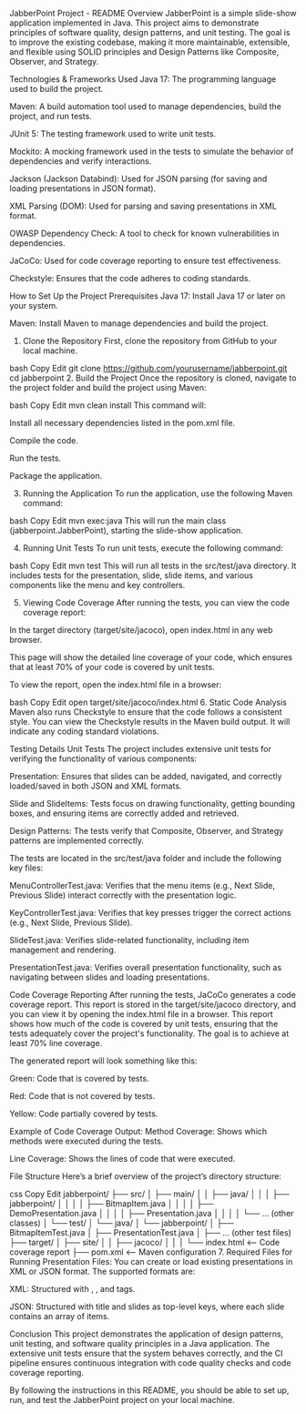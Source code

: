 JabberPoint Project - README
Overview
JabberPoint is a simple slide-show application implemented in Java. This project aims to demonstrate principles of software quality, design patterns, and unit testing. The goal is to improve the existing codebase, making it more maintainable, extensible, and flexible using SOLID principles and Design Patterns like Composite, Observer, and Strategy.

Technologies & Frameworks Used
Java 17: The programming language used to build the project.

Maven: A build automation tool used to manage dependencies, build the project, and run tests.

JUnit 5: The testing framework used to write unit tests.

Mockito: A mocking framework used in the tests to simulate the behavior of dependencies and verify interactions.

Jackson (Jackson Databind): Used for JSON parsing (for saving and loading presentations in JSON format).

XML Parsing (DOM): Used for parsing and saving presentations in XML format.

OWASP Dependency Check: A tool to check for known vulnerabilities in dependencies.

JaCoCo: Used for code coverage reporting to ensure test effectiveness.

Checkstyle: Ensures that the code adheres to coding standards.

How to Set Up the Project
Prerequisites
Java 17: Install Java 17 or later on your system.

Maven: Install Maven to manage dependencies and build the project.

1. Clone the Repository
First, clone the repository from GitHub to your local machine.

bash
Copy
Edit
git clone https://github.com/yourusername/jabberpoint.git
cd jabberpoint
2. Build the Project
Once the repository is cloned, navigate to the project folder and build the project using Maven:

bash
Copy
Edit
mvn clean install
This command will:

Install all necessary dependencies listed in the pom.xml file.

Compile the code.

Run the tests.

Package the application.

3. Running the Application
To run the application, use the following Maven command:

bash
Copy
Edit
mvn exec:java
This will run the main class (jabberpoint.JabberPoint), starting the slide-show application.

4. Running Unit Tests
To run unit tests, execute the following command:

bash
Copy
Edit
mvn test
This will run all tests in the src/test/java directory. It includes tests for the presentation, slide, slide items, and various components like the menu and key controllers.

5. Viewing Code Coverage
After running the tests, you can view the code coverage report:

In the target directory (target/site/jacoco), open index.html in any web browser.

This page will show the detailed line coverage of your code, which ensures that at least 70% of your code is covered by unit tests.

To view the report, open the index.html file in a browser:

bash
Copy
Edit
open target/site/jacoco/index.html
6. Static Code Analysis
Maven also runs Checkstyle to ensure that the code follows a consistent style. You can view the Checkstyle results in the Maven build output. It will indicate any coding standard violations.

Testing Details
Unit Tests
The project includes extensive unit tests for verifying the functionality of various components:

Presentation: Ensures that slides can be added, navigated, and correctly loaded/saved in both JSON and XML formats.

Slide and SlideItems: Tests focus on drawing functionality, getting bounding boxes, and ensuring items are correctly added and retrieved.

Design Patterns: The tests verify that Composite, Observer, and Strategy patterns are implemented correctly.

The tests are located in the src/test/java folder and include the following key files:

MenuControllerTest.java: Verifies that the menu items (e.g., Next Slide, Previous Slide) interact correctly with the presentation logic.

KeyControllerTest.java: Verifies that key presses trigger the correct actions (e.g., Next Slide, Previous Slide).

SlideTest.java: Verifies slide-related functionality, including item management and rendering.

PresentationTest.java: Verifies overall presentation functionality, such as navigating between slides and loading presentations.

Code Coverage Reporting
After running the tests, JaCoCo generates a code coverage report. This report is stored in the target/site/jacoco directory, and you can view it by opening the index.html file in a browser. This report shows how much of the code is covered by unit tests, ensuring that the tests adequately cover the project's functionality. The goal is to achieve at least 70% line coverage.

The generated report will look something like this:

Green: Code that is covered by tests.

Red: Code that is not covered by tests.

Yellow: Code partially covered by tests.

Example of Code Coverage Output:
Method Coverage: Shows which methods were executed during the tests.

Line Coverage: Shows the lines of code that were executed.

File Structure
Here’s a brief overview of the project’s directory structure:

css
Copy
Edit
jabberpoint/
├── src/
│   ├── main/
│   │   ├── java/
│   │   │   ├── jabberpoint/
│   │   │   │   ├── BitmapItem.java
│   │   │   │   ├── DemoPresentation.java
│   │   │   │   ├── Presentation.java
│   │   │   │   └── ... (other classes)
│   └── test/
│       └── java/
│           └── jabberpoint/
│               ├── BitmapItemTest.java
│               ├── PresentationTest.java
│               ├── ... (other test files)
├── target/
│   ├── site/
│   │   ├── jacoco/
│   │   │   └── index.html  <-- Code coverage report
├── pom.xml  <-- Maven configuration
7. Required Files for Running
Presentation Files: You can create or load existing presentations in XML or JSON format. The supported formats are:

XML: Structured with <presentation>, <slide>, and <item> tags.

JSON: Structured with title and slides as top-level keys, where each slide contains an array of items.

Conclusion
This project demonstrates the application of design patterns, unit testing, and software quality principles in a Java application. The extensive unit tests ensure that the system behaves correctly, and the CI pipeline ensures continuous integration with code quality checks and code coverage reporting.

By following the instructions in this README, you should be able to set up, run, and test the JabberPoint project on your local machine.
